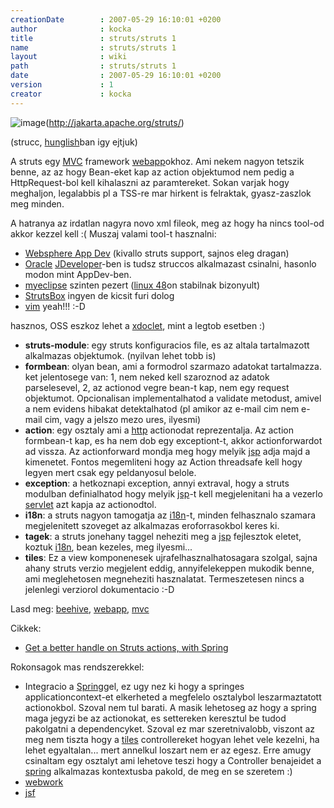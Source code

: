 ```yaml
---
creationDate        : 2007-05-29 16:10:01 +0200 
author              : kocka 
title               : struts/struts 1 
name                : struts/struts 1 
layout              : wiki 
path                : struts/struts 1 
date                : 2007-05-29 16:10:01 +0200 
version             : 1 
creator             : kocka 
---
```

![image](http://struts.apache.org/images/struts.gif)(http://jakarta.apache.org/struts/)

(strucc, [hunglish](../hunglish.html)ban igy ejtjuk)

A struts egy [MVC](../MVC.html) framework [webapp](../webapp.html)okhoz. Ami nekem nagyon tetszik benne, az az hogy Bean-eket kap az action objektumod nem pedig a HttpRequest-bol kell kihalaszni az paramtereket. Sokan varjak hogy meghaljon, legalabbis pl a TSS-re mar hirkent is felraktak, gyasz-zaszlok meg minden.

A hatranya az irdatlan nagyra novo xml fileok, meg az hogy ha nincs tool-od akkor kezzel kell :( Muszaj valami tool-t hasznalni:

*   [Websphere App Dev](../Websphere%20App%20Dev.html) (kivallo struts support, sajnos eleg dragan)
*   [Oracle](../Oracle.html) [JDeveloper](../JDeveloper.html)-ben is tudsz struccos alkalmazast csinalni, hasonlo modon mint AppDev-ben.
*   [myeclipse](../myeclipse.html) szinten pezert ([linux 48](../Linux%2048.html)on stabilnak bizonyult)
*   [StrutsBox](../StrutsBox.html) ingyen de kicsit furi dolog
*   [vim](../VIM.html) yeah!!! :-D


hasznos, OSS eszkoz lehet a [xdoclet](../XDoclet.html), mint a legtob esetben :)

*   __struts-module__: egy struts konfiguracios file, es az altala tartalmazott alkalmazas objektumok. (nyilvan lehet tobb is)
*   __formbean__: olyan bean, ami a formodrol szarmazo adatokat tartalmazza. ket jelentosege van: 1, nem neked kell szaroznod az adatok parselesevel, 2, az actionod vegre bean-t kap, nem egy request objektumot. Opcionalisan implementalhatod a validate metodust, amivel a nem evidens hibakat detektalhatod (pl amikor az e-mail cim nem e-mail cim, vagy a jelszo mezo ures, ilyesmi)
*   __action__: egy osztaly ami a [http](../HTTP.html) actionodat reprezentalja. Az action formbean-t kap, es ha nem dob egy exceptiont-t, akkor actionforwardot ad vissza. Az actionforward mondja meg hogy melyik [jsp](../JSP.html) adja majd a kimenetet. Fontos megemliteni hogy az Action threadsafe kell hogy legyen mert csak egy peldanyosul belole.
*   __exception__: a hetkoznapi exception, annyi extraval, hogy a struts modulban definialhatod hogy melyik [jsp](../JSP.html)-t kell megjelenitani ha a vezerlo [servlet](../servlet.html) azt kapja az actionodtol.
*   __i18n__: a struts nagyon tamogatja az [i18n](../i18n.html)-t, minden felhasznalo szamara megjelenitett szoveget az alkalmazas eroforrasokbol keres ki.
*   __tagek__: a struts jonehany taggel neheziti meg a [jsp](../JSP.html) fejlesztok eletet, koztuk [i18n](../i18n.html), bean kezeles, meg ilyesmi...
*   __tiles__: Ez a view komponenesek ujrafelhasznalhatosagara szolgal, sajna ahany struts verzio megjelent eddig, annyifelekeppen mukodik benne, ami meglehetosen megneheziti hasznalatat. Termeszetesen nincs a jelenlegi verziorol dokumentacio :-D

Lasd meg:  [beehive](../beehive.html), [webapp](../webapp.html), [mvc](../MVC.html)

Cikkek: 

*   [Get a better handle on Struts actions, with Spring](http://www-128.ibm.com/developerworks/java/library/j-sr2.html)

Rokonsagok mas rendszerekkel:

*   Integracio a [Spring](../spring.html)gel, ez ugy nez ki hogy a springes applicationcontext-et elkerheted a megfelelo osztalybol leszarmaztatott actionokbol. Szoval nem tul barati. A masik lehetoseg az hogy a spring maga jegyzi be az actionokat, es settereken keresztul be tudod pakolgatni a dependencyket. Szoval ez mar szeretnivalobb, viszont az meg nem tiszta hogy a [tiles](../tiles.html) controllereket hogyan lehet vele kezelni, ha lehet egyaltalan... mert annelkul loszart nem er az egesz. Erre amugy csinaltam egy osztalyt ami lehetove teszi hogy a Controller benajeidet a [spring](../spring.html) alkalmazas kontextusba pakold, de meg en se szeretem :)
*   [webwork](../WebWork.html)
*   [jsf](../JSF.html)


